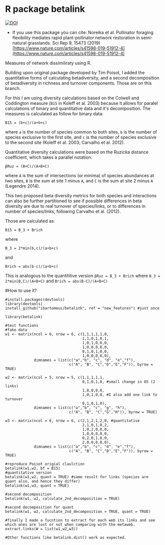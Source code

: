 # R package betalink
[![DOI](https://zenodo.org/badge/DOI/10.5281/zenodo.2577565.svg)](https://doi.org/10.5281/zenodo.2577565)

* If you use this package you can cite: Noreika et al. Pollinator foraging flexibility mediates rapid plant-pollinator network restoration in semi-natural grasslands. Sci Rep 9, 15473 (2019) [https://www.nature.com/articles/s41598-019-51912-4](https://www.nature.com/articles/s41598-019-51912-4)

Measures of network dissimiliraty using R.

Building upon original package developed by Tim Poisot, I added the quantitative forms of calculating betadiversity, and a second decomposition of betadiversity in richness and turnover components. Those are on this branch. 

For this I am using diversity calculations based on the Colwell and Coddington measure (`B15` in Koleff et al. 2003) because it allows for paralel calculations of binary and quantitative data and it's decomposition. The measures is calculated as follow for binary data:

`B15 = (b+c)/(a+b+c)`

where `a` is the number of species common to both sites, `b` is the number of species exclusive to the first site, and `c` is the number of species exclusive to the second site (Koleff et al. 2003; Carvalho et al. 2012).   

Quantitative diversity calculations were based on the Ruzicka distance coefficient, which takes a parallel notation:

`βRuz = (B+C)/(A+B+C)`

where `A` is the sum of intersections (or minima) of species abundances at two sites, `B` is the sum at site 1 minus `A`, and `C` is the sum at site 2 minus `A` (Legendre 2014). 

This two proposed beta diversity metrics for both species and interactions can also be further partitioned to see if possible differences in beta diversity are due to real turnover of species/links, or to differences in number of species/links, following Carvalho et al. (2012).

Those are calculated as: 

`B15 = B_3 + Brich`  

where 

`B_3 = 2*min(b,c)/(a+b+c)` 

and 

`Brich = abs(b-c)/(a+b+c)`

This is analogous to the quantititive version `βRuz = B_3 + Brich` where `B_3 = 2*min(B,C)/(A+B+C)` and `Brich = abs(B-C)/(A+B+C)`


#How to use it?

```
#install.packages(devtools)
library(devtools)
install_github("ibartomeus/betalink", ref = "new_features") #just once

library(betalink)

#test functions
#fake data
w1 <- matrix(ncol = 6, nrow = 6, c(1,1,1,1,1,0,
                                   1,1,0,1,0,1,
                                   1,0,1,0,0,0,
                                   1,0,0,0,0,0,
                                   0,1,0,1,0,0,
                                   1,0,0,0,0,0), 
             dimnames = list(c("a","b", "c", "d", "e","f"), 
                             c("A", "B", "C","D","E","F")), byrow = TRUE)
 
w2 <- matrix(ncol = 5, nrow = 5, c(1,1,1,1,1,
                                   0,1,0,1,0, #small change in OS (2 links)
                                   1,0,0,0,0, 
                                   1,0,1,0,0, #I also add one link to turnover
                                   0,1,0,1,0),
             dimnames = list(c("a","b", "c", "g", "h"), 
                             c("A", "B", "C","G","H")), byrow = TRUE)

w3 <- matrix(ncol = 6, nrow = 6, c(2,1,2,1,2,0, #quantitative
                                   2,1,0,1,0,2,
                                   1,0,2,0,0,0,
                                   1,0,0,0,0,0,
                                   0,2,0,1,0,0,
                                   2,0,0,0,0,0), 
             dimnames = list(c("a","b", "c", "d", "e","f"), 
                             c("A", "B", "C","D","E","F")), byrow = TRUE)
 
#reproduce Poisot origial claulction
betalink(w1,w2, bf = B15)
#quantitative version
betalink(w1,w2, quant = TRUE) #same result for links (species are quant also, and hence they differ)
betalink(w1,w3, quant = TRUE)

#second decomposition
betalink(w1, w2, calculate_2nd_decomposition = TRUE)

#second decomposition for quant
betalink(w1, w2, calculate_2nd_decomposition = TRUE, quant = TRUE)

#finally I made a fucntion to extract for each web its links and see which ones are lost or not when comparing with the metaweb.
extract.links(W = list(w1,w2,w3)) 

#Other functions like betalink.dist() work as expected.
```

